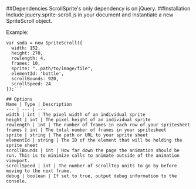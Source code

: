 ##Dependencies
ScrollSprite's only dependency is on jQuery.
##Installation
Include jquery.sprite-scroll.js in your document and instantiate a new SpriteScroll object.

Example:
```
var soda = new SpriteScroll({
  width: 152,
  height: 270,
  rowlength: 4,
  frames: 10,
  sprite: "..path/to/image/file",
  elementId: 'bottle',
  scrollBounds: 920,
  scrollSpeed: 24
});```

## Options
Name | Type | Description
--- | --- | ---
width | int | The pixel width of an individual sprite
height | int | The pixel height of an individual sprite
rowlength | int | The number of frames in each row of your spritesheet
frames | int | The total number of frames in your spritesheet
sprite | string | The path or URL to your sprite sheet
elementId | string | The ID of the element that will be holding the sprite sheet
scrollBounds | int | How far down the page the animation should be run. This is to minimize calls to animate outside of the animation viewport.
scrollSpeed | int | The number of scrollTop units to go by before moving to the next frame.
debug | boolean | If set to true, output debug information to the console.
